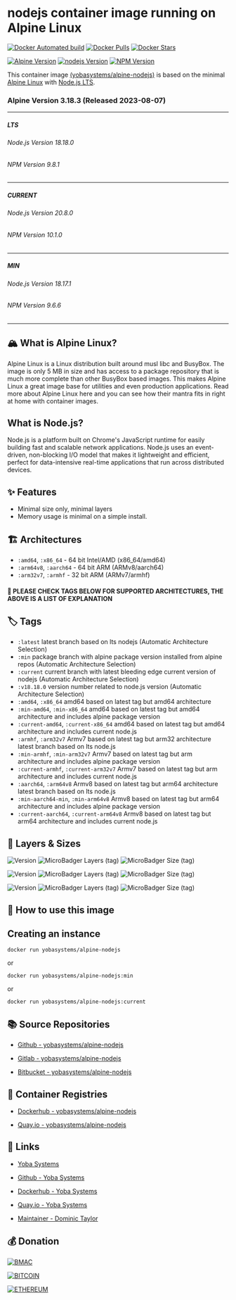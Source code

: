 # nodejs container image running on Alpine Linux

[![Docker Automated build](https://img.shields.io/docker/automated/yobasystems/alpine-nodejs.svg?style=for-the-badge&logo=docker)](https://hub.docker.com/r/yobasystems/alpine-nodejs/)
[![Docker Pulls](https://img.shields.io/docker/pulls/yobasystems/alpine-nodejs.svg?style=for-the-badge&logo=docker)](https://hub.docker.com/r/yobasystems/alpine-nodejs/)
[![Docker Stars](https://img.shields.io/docker/stars/yobasystems/alpine-nodejs.svg?style=for-the-badge&logo=docker)](https://hub.docker.com/r/yobasystems/alpine-nodejs/)

[![Alpine Version](https://img.shields.io/badge/Alpine%20version-v3.18.3-green.svg?style=for-the-badge)](https://alpinelinux.org/)
[![nodejs Version](https://img.shields.io/badge/nodejs%20LTS%20version-v18.18.0-green.svg?style=for-the-badge)](https://nodejs.org/)
[![NPM Version](https://img.shields.io/badge/NPM%20version-v9.8.1-green.svg?style=for-the-badge)](https://npm.org)


This container image [(yobasystems/alpine-nodejs)](https://hub.docker.com/r/yobasystems/alpine-nodejs/) is based on the minimal [Alpine Linux](https://alpinelinux.org/) with [Node.js LTS](https://nodejs.org/).

### Alpine Version 3.18.3 (Released 2023-08-07)

---
##### LTS
###### Node.js Version 18.18.0
###### NPM Version 9.8.1
---
##### CURRENT
###### Node.js Version 20.8.0
###### NPM Version 10.1.0
---
##### MIN
###### Node.js Version 18.17.1
###### NPM Version 9.6.6
----

## 🏔️ What is Alpine Linux?
Alpine Linux is a Linux distribution built around musl libc and BusyBox. The image is only 5 MB in size and has access to a package repository that is much more complete than other BusyBox based images. This makes Alpine Linux a great image base for utilities and even production applications. Read more about Alpine Linux here and you can see how their mantra fits in right at home with container images.

## What is Node.js?
Node.js is a platform built on Chrome's JavaScript runtime for easily building fast and scalable network applications. Node.js uses an event-driven, non-blocking I/O model that makes it lightweight and efficient, perfect for data-intensive real-time applications that run across distributed devices.

## ✨ Features

* Minimal size only, minimal layers
* Memory usage is minimal on a simple install.

## 🏗️ Architectures

* ```:amd64```, ```:x86_64``` - 64 bit Intel/AMD (x86_64/amd64)
* ```:arm64v8```, ```:aarch64``` - 64 bit ARM (ARMv8/aarch64)
* ```:arm32v7```, ```:armhf``` - 32 bit ARM (ARMv7/armhf)

#### 📝 PLEASE CHECK TAGS BELOW FOR SUPPORTED ARCHITECTURES, THE ABOVE IS A LIST OF EXPLANATION

## 🏷️ Tags

* ```:latest``` latest branch based on lts nodejs (Automatic Architecture Selection)
* ```:min``` package branch with alpine package version installed from alpine repos (Automatic Architecture Selection)
* ```:current``` current branch with latest bleeding edge current version of nodejs (Automatic Architecture Selection)
* ```:v18.18.0``` version number related to node.js version (Automatic Architecture Selection)
* ```:amd64```, ```:x86_64```  amd64 based on latest tag but amd64 architecture
* ```:min-amd64```, ```:min-x86_64```  amd64 based on latest tag but amd64 architecture and includes alpine package version
* ```:current-amd64```, ```:current-x86_64```  amd64 based on latest tag but amd64 architecture and includes current node.js
* ```:armhf```, ```:arm32v7``` Armv7 based on latest tag but arm32 architecture latest branch based on lts node.js
* ```:min-armhf```, ```:min-arm32v7``` Armv7 based on latest tag but arm architecture and includes alpine package version
* ```:current-armhf```, ```:current-arm32v7``` Armv7 based on latest tag but arm architecture and includes current node.js
* ```:aarch64```, ```:arm64v8``` Armv8 based on latest tag but arm64 architecture latest branch based on lts node.js
* ```:min-aarch64-min```, ```:min-arm64v8``` Armv8 based on latest tag but arm64 architecture and includes alpine package version
* ```:current-aarch64```, ```:current-arm64v8``` Armv8 based on latest tag but arm64 architecture and includes current node.js

## 📏 Layers & Sizes

![Version](https://img.shields.io/badge/version-amd64-blue.svg?style=for-the-badge)
![MicroBadger Layers (tag)](https://img.shields.io/docker/layers/yobasystems/alpine-nodejs/amd64.svg?style=for-the-badge)
![MicroBadger Size (tag)](https://img.shields.io/docker/image-size/yobasystems/alpine-nodejs/amd64.svg?style=for-the-badge)

![Version](https://img.shields.io/badge/version-aarch64-blue.svg?style=for-the-badge)
![MicroBadger Layers (tag)](https://img.shields.io/docker/layers/yobasystems/alpine-nodejs/aarch64.svg?style=for-the-badge)
![MicroBadger Size (tag)](https://img.shields.io/docker/image-size/yobasystems/alpine-nodejs/aarch64.svg?style=for-the-badge)

![Version](https://img.shields.io/badge/version-armhf-blue.svg?style=for-the-badge)
![MicroBadger Layers (tag)](https://img.shields.io/docker/layers/yobasystems/alpine-nodejs/armhf.svg?style=for-the-badge)
![MicroBadger Size (tag)](https://img.shields.io/docker/image-size/yobasystems/alpine-nodejs/armhf.svg?style=for-the-badge)

## 🚀 How to use this image
## Creating an instance

```docker run yobasystems/alpine-nodejs```

or

```docker run yobasystems/alpine-nodejs:min```

or

```docker run yobasystems/alpine-nodejs:current```



## 📚 Source Repositories

* [Github - yobasystems/alpine-nodejs](https://github.com/yobasystems/alpine-nodejs)

* [Gitlab - yobasystems/alpine-nodejs](https://gitlab.com/yobasystems/alpine-nodejs)

* [Bitbucket - yobasystems/alpine-nodejs](https://bitbucket.org/yobasystems/alpine-nodejs/)


## 🐳 Container Registries

* [Dockerhub - yobasystems/alpine-nodejs](https://hub.docker.com/r/yobasystems/alpine-nodejs/)

* [Quay.io - yobasystems/alpine-nodejs](https://quay.io/repository/yobasystems/alpine-nodejs)


## 🔗 Links

* [Yoba Systems](https://www.yobasystems.co.uk/)

* [Github - Yoba Systems](https://github.com/yobasystems/)

* [Dockerhub - Yoba Systems](https://hub.docker.com/u/yobasystems/)

* [Quay.io - Yoba Systems](https://quay.io/organization/yobasystems)

* [Maintainer - Dominic Taylor](https://github.com/dominictayloruk)

## 💰 Donation

[![BMAC](https://img.shields.io/badge/BUY%20ME%20A%20COFFEE-£5-blue.svg?style=for-the-badge&logo=buy-me-a-coffee)](https://www.buymeacoffee.com/dominictayloruk?new=1)

[![BITCOIN](https://img.shields.io/badge/BTC-bc1q7hy8qmyvq7rw6slrna7yffcdnj9rcg4e9xjecc-blue.svg?style=for-the-badge&logo=bitcoin)](bitcoin:bc1q7hy8qmyvq7rw6slrna7yffcdnj9rcg4e9xjecc)

[![ETHEREUM](https://img.shields.io/badge/ETH-0xb6bE2e4da3d86b50Bdae1F9B6960c23dd87C532C-blue.svg?style=for-the-badge&logo=ethereum)](ethereum:0xb6bE2e4da3d86b50Bdae1F9B6960c23dd87C532C)